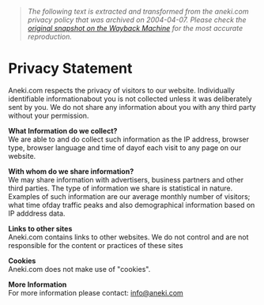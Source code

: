> *The following text is extracted and transformed from the aneki.com privacy policy that was archived on 2004-04-07. Please check the [original snapshot on the Wayback Machine](https://web.archive.org/web/20040407181333id_/http%3A//www.aneki.com/privacy.html) for the most accurate reproduction.*

# Privacy Statement

Aneki.com respects the privacy of visitors to our website. Individually identifiable informationabout you is not collected unless it was deliberately sent by you. We do not share any information about you with any third party without your permission.

 **What Information do we collect?**  
We are able to and do collect such information as the IP address, browser type, browser language and time of dayof each visit to any page on our website. 

**With whom do we share information?**  
We may share information with advertisers, business partners and other third parties. The type of information we share is statistical in nature. Examples of such information are our average monthly number of visitors; what time ofday traffic peaks and also demographical information based on IP adddress data. 

**Links to other sites**  
Aneki.com contains links to other websites. We do not control and are not responsible for the content or practices of these sites

 **Cookies**  
Aneki.com does not make use of "cookies".

 **More Information**  
For more information please contact: [info@aneki.com](mailto:info@aneki.com)
